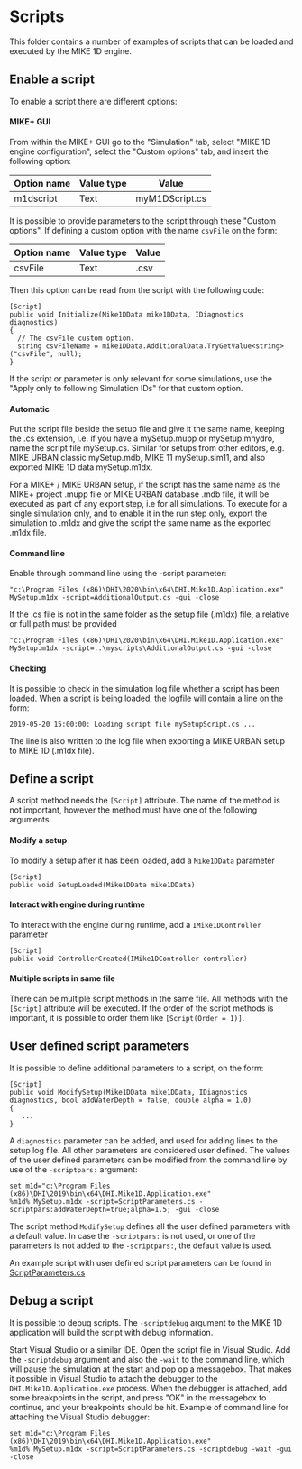# Scripts
This folder contains a number of examples of scripts that can be loaded
and executed by the MIKE 1D engine.

## Enable a script
To enable a script there are different options:

#### MIKE+ GUI
From within the MIKE+ GUI go to the "Simulation" tab, select "MIKE 1D engine configuration", select the "Custom options" tab, and insert the following option:

| Option name | Value type | Value|
|-------------|------------|------|
| m1dscript   | Text       | <path-of>myM1DScript.cs |

It is possible to provide parameters to the script through these "Custom options". If defining a custom option with the name `csvFile` on the form:
 
| Option name | Value type | Value|
|-------------|------------|------|
|	csvFile     |  Text      | <path-and-name-of>.csv |

Then this option can be read from the script with the following code:

```
[Script]
public void Initialize(Mike1DData mike1DData, IDiagnostics diagnostics)
{
  // The csvFile custom option.
  string csvFileName = mike1DData.AdditionalData.TryGetValue<string>("csvFile", null);
}
```

If the script or parameter is only relevant for some simulations, use the "Apply only to following Simulation IDs" for that custom option.

#### Automatic
Put the script file beside the setup file and give it the same name, 
keeping the .cs extension, i.e. if you have a mySetup.mupp or mySetup.mhydro, 
name the script file mySetup.cs. Similar for setups from other editors, e.g. 
MIKE URBAN classic mySetup.mdb, MIKE 11 mySetup.sim11, and also exported MIKE 1D data mySetup.m1dx.

For a MIKE+ / MIKE URBAN setup, if the script has the same name as the MIKE+ project .mupp file 
or MIKE URBAN database .mdb file, it will be executed as part of any export step, i.e for all simulations. 
To execute for a single simulation only, and to enable it in the run step only, 
export the simulation to .m1dx and give the script the same name as the exported .m1dx file.
 
#### Command line
Enable through command line using the -script parameter:

```
"c:\Program Files (x86)\DHI\2020\bin\x64\DHI.Mike1D.Application.exe" MySetup.m1dx -script=AdditionalOutput.cs -gui -close
```

If the .cs file is not in the same folder as the setup file (.m1dx) file, a relative 
or full path must be provided

```
"c:\Program Files (x86)\DHI\2020\bin\x64\DHI.Mike1D.Application.exe" MySetup.m1dx -script=..\myscripts\AdditionalOutput.cs -gui -close
```

#### Checking
It is possible to check in the simulation log file whether a script has been loaded. When a script is being loaded, the logfile will contain a line on the form:

```
2019-05-20 15:00:00: Loading script file mySetupScript.cs ...
```

The line is also written to the log file when exporting a MIKE URBAN setup to MIKE 1D (.m1dx file).

## Define a script
A script method needs the `[Script]` attribute. The name of the method is not important, however the method must have one of the following arguments.

#### Modify a setup
To modify a setup after it has been loaded, add a ```Mike1DData``` parameter

```
[Script]
public void SetupLoaded(Mike1DData mike1DData)
```

#### Interact with engine during runtime
To interact with the engine during runtime, add a ```IMike1DController``` parameter

```
[Script]
public void ControllerCreated(IMike1DController controller)
```

#### Multiple scripts in same file
There can be multiple script methods in the same file. All methods with the ```[Script]``` attribute will be executed. If the order of the script methods is important, it is possible to order them like ```[Script(Order = 1)]```.


## User defined script parameters
It is possible to define additional parameters to a script, on the form:

```
[Script]
public void ModifySetup(Mike1DData mike1DData, IDiagnostics diagnostics, bool addWaterDepth = false, double alpha = 1.0)
{
   ...
}
```

A ```diagnostics``` parameter can be added, and used for adding lines to the setup log file. All other parameters are considered user defined. The values of the user defined parameters can be modified from the command line by use of the `-scriptpars:` argument:

```
set m1d="c:\Program Files (x86)\DHI\2019\bin\x64\DHI.Mike1D.Application.exe"
%m1d% MySetup.m1dx -script=ScriptParameters.cs -scriptpars:addWaterDepth=true;alpha=1.5; -gui -close
```

The script method `ModifySetup` defines all the user defined parameters with a default value. In case the `-scriptpars:` is not used, or one of the parameters is not added to the `-scriptpars:`, the default value is used. 

An example script with user defined script parameters can be found in [ScriptParameters.cs](ScriptParameters.cs)

## Debug a script
It is possible to debug scripts. The `-scriptdebug` argument to the MIKE 1D application will build the script with debug information. 

Start Visual Studio or a similar IDE. Open the script file in Visual Studio. Add the `-scriptdebug` argument and also the `-wait` to the command line, which will pause the simulation at the start and pop op a messagebox. That makes it possible in Visual Studio to attach the debugger to the `DHI.Mike1D.Application.exe` process. When the debugger is attached, add some breakpoints in the script, and press "OK" in the messagebox to continue, and your breakpoints should be hit. Example of command line for attaching the Visual Studio debugger:

```
set m1d="c:\Program Files (x86)\DHI\2019\bin\x64\DHI.Mike1D.Application.exe"
%m1d% MySetup.m1dx -script=ScriptParameters.cs -scriptdebug -wait -gui -close
```
